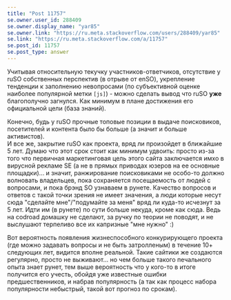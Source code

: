 ```yaml
---
title: "Post 11757"
se.owner.user_id: 288409
se.owner.display_name: "yar85"
se.owner.link: "https://ru.meta.stackoverflow.com/users/288409/yar85"
se.link: "https://ru.meta.stackoverflow.com/a/11757"
se.post_id: 11757
se.post_type: answer
---
```

<p>Учитывая относительную текучку участников-ответчиков, отсутствие у ruSO собственных перспектив (в отрыве от enSO), укрепление тенденции к заполнению невопросами (по субъективной оценке наиболее популярной метки <code>[js]</code>) - можно сделать вывод что ruSO <strong>уже</strong> благополучно загнулся. Как минимум в плане достижения его официальной цели (база знаний).</p>
<p>Конечно, будь у ruSO прочные топовые позиции в выдаче поисковиков, посетителей и контента было бы больше (а значит и больше активистов).<br />
И все же, закрытие ruSO как проекта, вряд ли произойдет в ближайшие 5 лет. Думаю что этот срок стоит как минимум удвоить: просто из-за того что первичная маркетинговая цель этого сайта заключается имхо в вирусной рекламе SE (а не в прямых приводах юзеров на ее основные площадки)... и значит, ранжирование поисковиками не особо-то должно волновать владельцев, пока сохраняется посещаемость от людей с вопросами, и пока брэнд SO узнаваем в рунете. Качество вопросов и ответов с такой точки зрения не имеет значения, а люди которые несут сюда &quot;сделайте мне&quot;/&quot;подумайте за меня&quot; вряд ли куда-то исчезнут за 5 лет. Идти им (в рунете) по сути больше некуда, кроме как сюда. Ведь на codroad домашку не сделают, за ручку по теории не поводят, и не выслушают терпеливо все их капризные &quot;мне нужно&quot; :)</p>
<p>Вот вероятность появления жизнеспособного конкурирующего проекта (где можно задавать вопросы и не быть затролленым) в течение 10+ следующих лет, видится вполне реальной. Такие сайтики же создаются регулярно, просто не выживают... но чем больше такого печального опыта знает рунет, тем выше вероятность что у кого-то в итоге получится его учесть, обойдя уже известные ошибки предшественников, и набрав популярность (а так как процесс набора популярности небыстрый, такой вот прогноз по срокам).</p>

